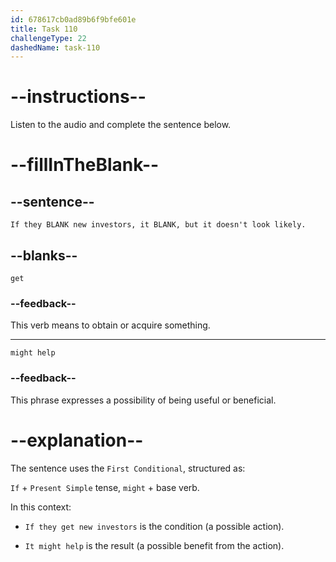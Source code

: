 ```yaml
---
id: 678617cb0ad89b6f9bfe601e
title: Task 110
challengeType: 22
dashedName: task-110
---
```


<!-- (Audio) Tom: If they get new investors, it might help, but it doesn't look likely. -->

# --instructions--

Listen to the audio and complete the sentence below.

# --fillInTheBlank--

## --sentence--

`If they BLANK new investors, it BLANK, but it doesn't look likely.`

## --blanks--

`get`

### --feedback--

This verb means to obtain or acquire something.

---

`might help`

### --feedback--

This phrase expresses a possibility of being useful or beneficial.

# --explanation--

The sentence uses the `First Conditional`, structured as:

`If` + `Present Simple` tense, `might` + base verb.

In this context:

- `If they get new investors` is the condition (a possible action).

- `It might help` is the result (a possible benefit from the action).
